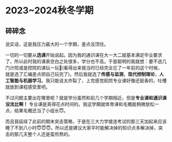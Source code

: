 # 2023~2024秋冬学期

## 碎碎念

说实话，这是我压力最大的一个学期，差点没顶住。

一切的一切要从**选课**开始说起。因为我的通识课在大一大二就基本满足毕业要求了，所以此时我的课表空白之处很多，学分也不高。于是聪明的我就想：要不选几门计院或是控院的课玩一玩🤠(看得出来我当时已经完全忘了一年前的这个时候，就是选了汇编差点把自己玩完了)。然后我就选了**传感与监测**，**现代控制理论**，**人工智能与机器学习**。我只能说太炸裂了，上完感觉航院专业课好像还挺香的，吐槽就放到课程感受里吧。

不过问题主要出在哪里呢？就是学分虽然和前几个学期相近，但是**专业课和通识课没法比啊！** 专业课是真得花点时间的。我这学期就体育课和毛概能稍微放松一点，结果毛概还当了小组长😇。

而且我延续了此前的期末突击策略，于是在三大力学接连考试的那三天加起来应该睡了不到八小时😇😇😇。所以还是建议大家平时能解决掉的知识点多解决掉，突击的那几天整个人还是蛮煎熬的。
